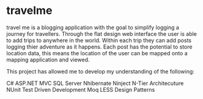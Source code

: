 # travelme

travel me is a blogging application with the goal to simplify logging a journey for travellers. Through the flat design web interface the user is able to add trips to anywhere in the world. Within each trip they can add posts logging thier adventure as it happens. Each post has the potential to store location data, this means the location of the user can be mapped onto a mapping application and viewed. 

This project has allowed me to develop my understanding of the following:

C#
ASP.NET MVC
SQL Server
Nhibernate
Ninject 
N-Tier Architecuture
NUnit 
Test Driven Development 
Moq
LESS
Design Patterns